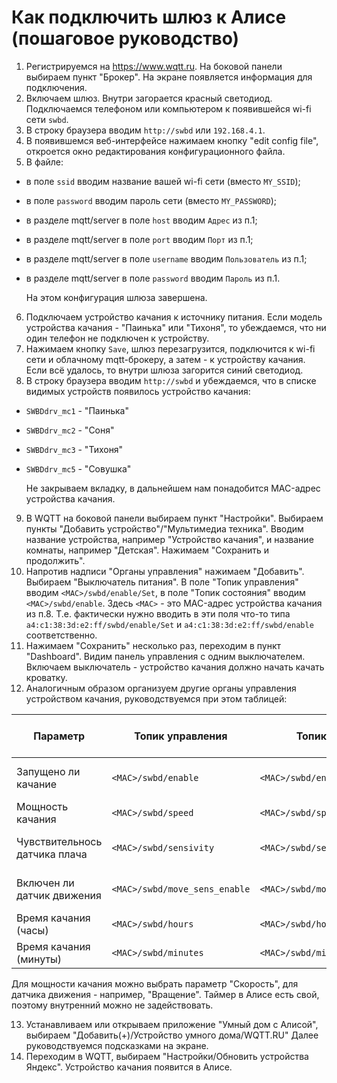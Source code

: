 # Как подключить шлюз к Алисе (пошаговое руководство)

1. Регистрируемся на https://www.wqtt.ru. На боковой панели выбираем пункт "Брокер". На экране появляется информация для подключения.
2. Включаем шлюз. Внутри загорается красный светодиод. Подключаемся телефоном или компьютером к появившейся wi-fi сети `swbd`.
3. В строку браузера вводим `http://swbd` или `192.168.4.1`.
4. В появившемся веб-интерфейсе нажимаем кнопку "edit config file", откроется окно редактирования конфигурационного файла.
5. В файле:
* в поле `ssid` вводим название вашей wi-fi сети (вместо `MY_SSID`);
* в поле `password` вводим пароль сети (вместо `MY_PASSWORD`);
* в разделе mqtt/server в поле `host` вводим `Адрес` из п.1;
* в разделе mqtt/server в поле `port` вводим `Порт` из п.1;
* в разделе mqtt/server в поле `username` вводим `Пользователь` из п.1;
* в разделе mqtt/server в поле `password` вводим `Пароль` из п.1.

    На этом конфигурация шлюза завершена.

6. Подключаем устройство качания к источнику питания. Если модель устройства качания - "Паинька" или "Тихоня", то убеждаемся, что ни один телефон не подключен к устройству.
7. Нажимаем кнопку `Save`, шлюз перезагрузится, подключится к wi-fi сети и облачному mqtt-брокеру, а затем - к устройству качания. Если всё удалось, то внутри шлюза загорится синий светодиод.
8. В строку браузера вводим `http://swbd` и убеждаемся, что в списке видимых устройств появилось устройство качания:
* `SWBDdrv_mc1` - "Паинька"
* `SWBDdrv_mc2` - "Соня"
* `SWBDdrv_mc3` - "Тихоня"
* `SWBDdrv_mc5` - "Совушка"

    Не закрываем вкладку, в дальнейшем нам понадобится MAC-адрес устройства качания.

9. В WQTT на боковой панели выбираем пункт "Настройки". Выбираем пункты "Добавить устройство"/"Мультимедиа техника". Вводим название устройства, например "Устройство качания", и название комнаты, например "Детская". Нажимаем "Сохранить и продолжить".
10. Напротив надписи "Органы управления" нажимаем "Добавить". Выбираем "Выключатель питания". В поле "Топик управления" вводим `<MAC>/swbd/enable/Set`, в поле "Топик состояния" вводим `<MAC>/swbd/enable`. Здесь `<MAC>` - это MAC-адрес устройства качания из п.8. Т.е. фактически нужно вводить в эти поля что-то типа `a4:c1:38:3d:e2:ff/swbd/enable/Set` и `a4:c1:38:3d:e2:ff/swbd/enable` соответственно.
11. Нажимаем "Сохранить" несколько раз, переходим в пункт "Dashboard". Видим панель управления с одним выключателем. Включаем выключатель - устройство качания должно начать качать кроватку.
12. Аналогичным образом  организуем другие органы управления устройством качания, руководствуемся при этом таблицей:

|Параметр|Топик управления|Топик состояния|Значения (строковый тип)|
|-|--------|---|--|
|Запущено ли качание|`<MAC>/swbd/enable`|`<MAC>/swbd/enable/Set`|`0`-не запущено, `1` - запущено|
|Мощность качания|`<MAC>/swbd/speed`|`<MAC>/swbd/speed/Set`|`1`..`6`|
|Чувствительнось датчика плача|`<MAC>/swbd/sensivity`|`<MAC>/swbd/sensivity/Set`|`0`..`5`, если `0`, то  датчик отключен|
|Включен ли датчик движения|`<MAC>/swbd/move_sens_enable`|`<MAC>/swbd/move_sens_enable/Set`|`0`- отключен, `1` - включен|
|Время качания (часы)|`<MAC>/swbd/hours`|`<MAC>/swbd/hours/Set`|`0`..`23`|
|Время качания (минуты)|`<MAC>/swbd/minutes`|`<MAC>/swbd/minutes/Set`|`0`..`59`|

    
Для мощности качания можно выбрать параметр "Скорость", для датчика движения - например,
"Вращение". Таймер в Алисе есть свой, поэтому внутренний можно не задействовать.

13. Устанавливаем или открываем приложение "Умный дом с Алисой", выбираем "Добавить(+)/Устройство умного дома/WQTT.RU" Далее руководствуемся подсказками на экране.
14. Переходим в WQTT, выбираем "Настройки/Обновить устройства Яндекс". Устройство качания появится в Алисе.

